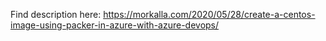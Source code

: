 Find description here: https://morkalla.com/2020/05/28/create-a-centos-image-using-packer-in-azure-with-azure-devops/
